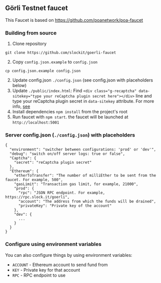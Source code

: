 ## Görli Testnet faucet

This Faucet is based on https://github.com/poanetwork/poa-faucet

### Building from source

1. Clone repository
  ```
  git clone https://github.com/slockit/goerli-faucet
  ```
2. Copy `config.json.example` to `config.json`
  ```
  cp config.json.example config.json
  ```
2. Update config.json `./config.json` (see config.json with placeholders below)
3. Update `./public/index.html`: Find `<div class="g-recaptcha" data-sitekey="type your reCaptcha plugin secret here"></div>` line and type your reCaptcha plugin secret in `data-sitekey` attribute. For more info, [see](https://developers.google.com/recaptcha/docs/verify?hl=ru)
4. Install dependencies `npm install` from the project's root
5. Run faucet with `npm start`. the faucet will be launched at `http://localhost:5001`

### Server config.json (`./config.json`) with placeholders
```
{
  "environment": "switcher between configurations: 'prod' or 'dev'",
  "debug": "switch on/off server logs: true or false",
  "Captcha": {
    "secret": "reCaptcha plugin secret"
  },
  "Ethereum": {
    "etherToTransfer": "The number of milliEther to be sent from the faucet. For example, 500",
    "gasLimit": "Transaction gas limit, for example, 21000",
    "prod": {
      "rpc": "JSON RPC endpoint. For example, https://rpc.slock.it/goerli",
      "account": "The address from which the funds will be drained",
      "privateKey": "Private key of the account"
    },
    "dev": {
      ...
    }
  }
}
```

### Configure using environment variables

You can also configure things by using environment variables:

* `ACCOUNT` - Ethereum account to send fund from
* `KEY` - Private key for that account
* `RPC` - RPC endpoint to use 
